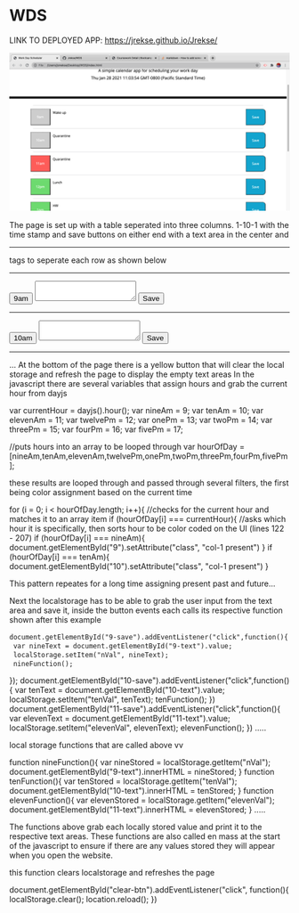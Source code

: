 # WDS

LINK TO DEPLOYED APP: https://jrekse.github.io/Jrekse/

![Alt text](screenShot.jpg?raw=true)

The page is set up with a table seperated into three columns. 1-10-1 with the time stamp and save buttons on either end with a text area in the center and <hr> tags to seperate each row as shown below

<table>
    <hr>
    <div class="row">
        <button class="col-1 hour" id="9">9am</button>
        <textarea class="col-10 description" id="9-text"></textarea>
        <button class="col-1 saveBtn" id="9-save">Save</button>
    </div>
    <hr>
    <div class="row">
        <button class="col-1 hour" id="10">10am</button>
        <textarea class="col-10 description" id="10-text"></textarea>
        <button class="col-1 saveBtn" id="10-save">Save</button>
    </div>
    <hr>
    ...
At the bottom of the page there is a yellow button that will clear the local storage and refresh the page to display the empty text areas
In the javascript there are several variables that assign hours and grab the current hour from dayjs

 var currentHour = dayjs().hour();
 var nineAm = 9;
 var tenAm = 10;
 var elevenAm = 11;
 var twelvePm = 12;
 var onePm = 13;
 var twoPm = 14;
 var threePm = 15;
 var fourPm = 16;
 var fivePm = 17;

 //puts hours into an array to be looped through
 var hourOfDay = [nineAm,tenAm,elevenAm,twelvePm,onePm,twoPm,threePm,fourPm,fivePm];

 these results are looped through and passed through several filters, the first being color assignment based on the current time

 for (i = 0; i < hourOfDay.length; i++){
   //checks for the current hour and matches it to an array item
   if (hourOfDay[i] === currentHour){
     //asks which hour it is specifically, then sorts hour to be color coded on the UI (lines 122 - 207)
     if (hourOfDay[i] === nineAm){
       document.getElementById("9").setAttribute("class", "col-1 present")
     }
     if (hourOfDay[i] === tenAm){
       document.getElementById("10").setAttribute("class", "col-1 present")
     }
     

This pattern repeates for a long time assigning present past and future...

Next the localstorage has to be able to grab the user input from the text area and save it, inside the button events each calls its respective function shown after this example

    document.getElementById("9-save").addEventListener("click",function(){
     var nineText = document.getElementById("9-text").value;
     localStorage.setItem("nVal", nineText);
     nineFunction();
   });
   document.getElementById("10-save").addEventListener("click",function(){
     var tenText = document.getElementById("10-text").value;
     localStorage.setItem("tenVal", tenText);
     tenFunction();
   })
   document.getElementById("11-save").addEventListener("click",function(){
     var elevenText = document.getElementById("11-text").value;
     localStorage.setItem("elevenVal", elevenText);
     elevenFunction();
   })
   .....

local storage functions that are called above vv

function nineFunction(){
     var nineStored = localStorage.getItem("nVal");
     document.getElementById("9-text").innerHTML = nineStored;
   }
   function tenFunction(){
     var tenStored = localStorage.getItem("tenVal");
     document.getElementById("10-text").innerHTML = tenStored;
   }
   function elevenFunction(){
     var elevenStored = localStorage.getItem("elevenVal");
     document.getElementById("11-text").innerHTML = elevenStored;
   }
   .....

   The functions above grab each locally stored value and print it to the respective text areas. These functions are also called en mass at the start of the javascript to ensure if there are any values stored they will appear when you open the website.

  this function clears localstorage and refreshes the page

   document.getElementById("clear-btn").addEventListener("click", function(){
     localStorage.clear();
     location.reload();
   })